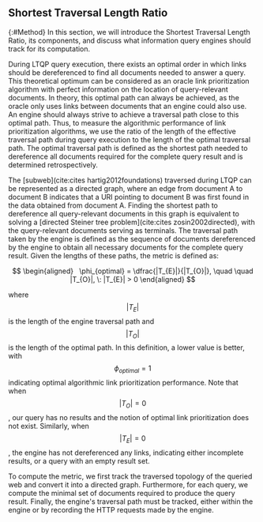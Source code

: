 ## Shortest Traversal Length Ratio
{:#Method}
In this section, we will introduce the Shortest Traversal Length Ratio, its components, and discuss what information query engines should track for its computation.

During LTQP query execution, there exists an optimal order in which links should be dereferenced to find all documents needed to answer a query. 
This theoretical optimum can be considered as an oracle link prioritization algorithm with perfect information on the location of query-relevant documents.
In theory, this optimal path can always be achieved, as the oracle only uses links between documents that an engine could also use.
An engine should always strive to achieve a traversal path close to this optimal path.
Thus, to measure the algorithmic performance of link prioritization algorithms, we use the ratio of the length of the effective traversal path during query execution to the length of the optimal traversal path. 
The optimal traversal path is defined as the shortest path needed to dereference all documents required for the complete query result and is determined retrospectively.

The [subweb](cite:cites hartig2012foundations) traversed during LTQP can be represented as a directed graph, where an edge from document A to document B indicates that a URI pointing to document B was first found in the data obtained from document A. 
Finding the shortest path to dereference all query-relevant documents in this graph is equivalent to solving a [directed Steiner tree problem](cite:cites 
zosin2002directed), with the query-relevant documents serving as terminals.
The traversal path taken by the engine is defined as the sequence of documents dereferenced by the engine to obtain all necessary documents for the complete query result. 
Given the lengths of these paths, the metric is defined as:

$$
\begin{aligned}
  \phi_{optimal} = \dfrac{|T_{E}|}{|T_{O}|}, \quad \quad |T_{O}|, \: |T_{E}| > 0
\end{aligned}
$$

where $$ |T_{E}| $$ is the length of the engine traversal path and $$ |T_{O}| $$ is the length of the optimal path. 
In this definition, a lower value is better, with $$ \phi_{optimal} = 1 $$ indicating optimal algorithmic link prioritization performance.
Note that when $$ |T_{O}| = 0 $$, our query has no results and the notion of optimal link prioritization does not exist.
Similarly, when $$ |T_{E}| = 0 $$, the engine has not dereferenced any links, indicating either incomplete results, or a query with an empty result set. 

To compute the metric, we first track the traversed topology of the queried web and convert it into a directed graph. Furthermore, for each query, we compute the minimal set of documents required to produce the query result. 
Finally, the engine's traversal path must be tracked, either within the engine or by recording the HTTP requests made by the engine.

